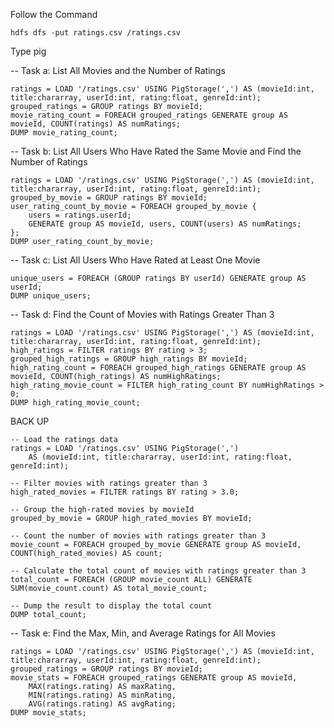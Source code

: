 Follow the Command

```
hdfs dfs -put ratings.csv /ratings.csv
```

Type pig


-- Task a: List All Movies and the Number of Ratings
```
ratings = LOAD '/ratings.csv' USING PigStorage(',') AS (movieId:int, title:chararray, userId:int, rating:float, genreId:int);
grouped_ratings = GROUP ratings BY movieId;
movie_rating_count = FOREACH grouped_ratings GENERATE group AS movieId, COUNT(ratings) AS numRatings;
DUMP movie_rating_count;
```

-- Task b: List All Users Who Have Rated the Same Movie and Find the Number of Ratings
```
ratings = LOAD '/ratings.csv' USING PigStorage(',') AS (movieId:int, title:chararray, userId:int, rating:float, genreId:int);
grouped_by_movie = GROUP ratings BY movieId;
user_rating_count_by_movie = FOREACH grouped_by_movie {
    users = ratings.userId;
    GENERATE group AS movieId, users, COUNT(users) AS numRatings;
};
DUMP user_rating_count_by_movie;
```

-- Task c: List All Users Who Have Rated at Least One Movie
```
unique_users = FOREACH (GROUP ratings BY userId) GENERATE group AS userId;
DUMP unique_users;
```

-- Task d: Find the Count of Movies with Ratings Greater Than 3
```
ratings = LOAD '/ratings.csv' USING PigStorage(',') AS (movieId:int, title:chararray, userId:int, rating:float, genreId:int);
high_ratings = FILTER ratings BY rating > 3;
grouped_high_ratings = GROUP high_ratings BY movieId;
high_rating_count = FOREACH grouped_high_ratings GENERATE group AS movieId, COUNT(high_ratings) AS numHighRatings;
high_rating_movie_count = FILTER high_rating_count BY numHighRatings > 0;
DUMP high_rating_movie_count;
```
BACK UP
```
-- Load the ratings data
ratings = LOAD '/ratings.csv' USING PigStorage(',') 
    AS (movieId:int, title:chararray, userId:int, rating:float, genreId:int);

-- Filter movies with ratings greater than 3
high_rated_movies = FILTER ratings BY rating > 3.0;

-- Group the high-rated movies by movieId
grouped_by_movie = GROUP high_rated_movies BY movieId;

-- Count the number of movies with ratings greater than 3
movie_count = FOREACH grouped_by_movie GENERATE group AS movieId, COUNT(high_rated_movies) AS count;

-- Calculate the total count of movies with ratings greater than 3
total_count = FOREACH (GROUP movie_count ALL) GENERATE SUM(movie_count.count) AS total_movie_count;

-- Dump the result to display the total count
DUMP total_count;

```

-- Task e: Find the Max, Min, and Average Ratings for All Movies
```
ratings = LOAD '/ratings.csv' USING PigStorage(',') AS (movieId:int, title:chararray, userId:int, rating:float, genreId:int);
grouped_ratings = GROUP ratings BY movieId;
movie_stats = FOREACH grouped_ratings GENERATE group AS movieId,
    MAX(ratings.rating) AS maxRating,
    MIN(ratings.rating) AS minRating,
    AVG(ratings.rating) AS avgRating;
DUMP movie_stats;
```

